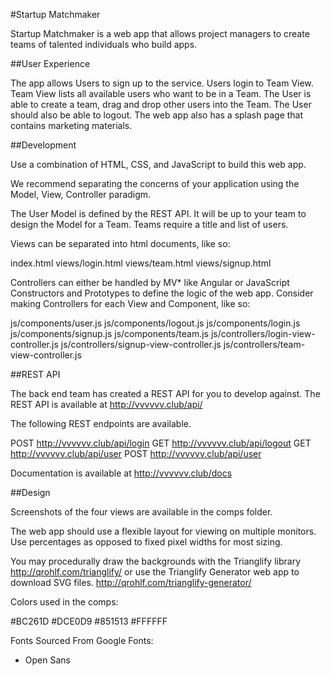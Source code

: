 
#Startup Matchmaker

Startup Matchmaker is a web app that allows project managers to create teams of talented individuals who build apps.

##User Experience

The app allows Users to sign up to the service. Users login to Team View. Team View lists all available users who want to be in a Team. The User is able to create a team, drag and drop other users into the Team. The User should also be able to logout. The web app also has a splash page that contains marketing materials.

##Development

Use a combination of HTML, CSS, and JavaScript to build this web app.

We recommend separating the concerns of your application using the Model, View, Controller paradigm.

The User Model is defined by the REST API. It will be up to your team to design the Model for a Team. Teams require a title and list of users.

Views can be separated into html documents, like so:

index.html
views/login.html
views/team.html
views/signup.html

Controllers can either be handled by MV* like Angular or JavaScript Constructors and Prototypes to define the logic of the web app. Consider making Controllers for each View and Component, like so:

js/components/user.js
js/components/logout.js
js/components/login.js
js/components/signup.js
js/components/team.js
js/controllers/login-view-controller.js
js/controllers/signup-view-controller.js
js/controllers/team-view-controller.js


##REST API

The back end team has created a REST API for you to develop against. The REST API is available at http://vvvvvv.club/api/

The following REST endpoints are available.

POST http://vvvvvv.club/api/login
GET http://vvvvvv.club/api/logout
GET http://vvvvvv.club/api/user
POST http://vvvvvv.club/api/user

Documentation is available at http://vvvvvv.club/docs

##Design

Screenshots of the four views are available in the comps folder.

The web app should use a flexible layout for viewing on multiple monitors. Use percentages as opposed to fixed pixel widths for most sizing.

You may procedurally draw the backgrounds with the Trianglify library http://qrohlf.com/trianglify/ or use the Trianglify Generator web app to download SVG files. http://qrohlf.com/trianglify-generator/

Colors used in the comps:

#BC261D
#DCE0D9
#851513
#FFFFFF


Fonts Sourced From Google Fonts:
* Open Sans

